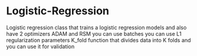 # Logistic-Regression
Logistic regression class that trains a logistic regression models and also have 
2 optimizers ADAM and RSM 
you can use batches 
you can use L1 regularization parameters
K_fold function that divides data into K folds and you can use it for validation

